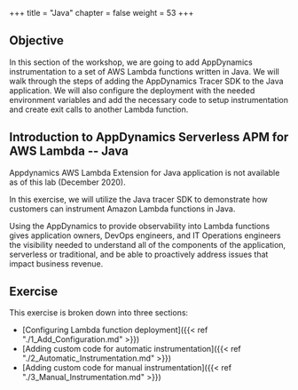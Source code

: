+++
title = "Java"
chapter = false
weight = 53
+++

## Objective

In this section of the workshop, we are going to add AppDynamics instrumentation to a set of AWS Lambda functions written in Java. We will walk through the steps of adding the AppDynamics Tracer SDK to the Java application. We will also configure the deployment with the needed environment variables and add the necessary code to setup instrumentation and create exit calls to another Lambda function.

## Introduction to AppDynamics Serverless APM for AWS Lambda -- Java
Appdynamics AWS Lambda Extension for Java application is not available as of this lab (December 2020). 

In this exercise, we will utilize the Java tracer SDK to demonstrate how customers can instrument Amazon Lambda functions in Java. 

Using the AppDynamics to provide observability into Lambda functions gives application owners, DevOps engineers, and IT Operations engineers the visibility needed to understand all of the components of the application, serverless or traditional, and be able to proactively address issues that impact business revenue.

## Exercise

This exercise is broken down into three sections:

- [Configuring Lambda function deployment]({{< ref "./1_Add_Configuration.md" >}})
- [Adding custom code for automatic instrumentation]({{< ref "./2_Automatic_Instrumentation.md" >}})
- [Adding custom code for manual instrumentation]({{< ref "./3_Manual_Instrumentation.md" >}})

